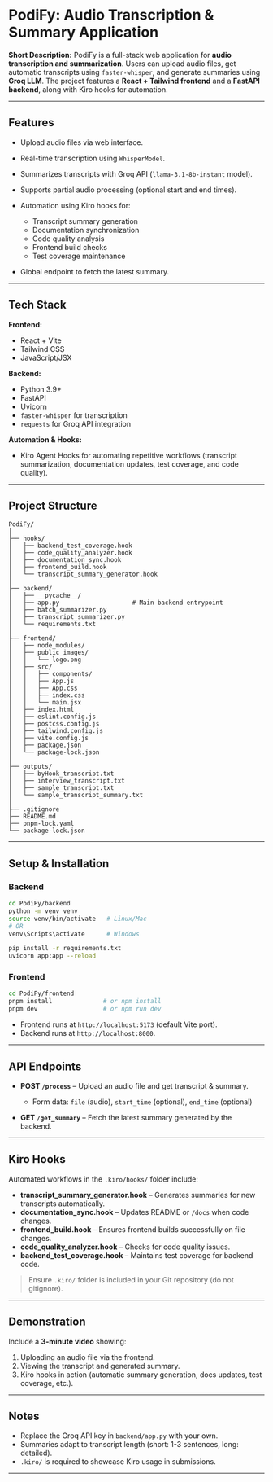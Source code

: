 # PodiFy: Audio Transcription & Summary Application

**Short Description:**
PodiFy is a full-stack web application for **audio transcription and summarization**. Users can upload audio files, get automatic transcripts using `faster-whisper`, and generate summaries using **Groq LLM**. The project features a **React + Tailwind frontend** and a **FastAPI backend**, along with Kiro hooks for automation.

---

## Features

* Upload audio files via web interface.
* Real-time transcription using `WhisperModel`.
* Summarizes transcripts with Groq API (`llama-3.1-8b-instant` model).
* Supports partial audio processing (optional start and end times).
* Automation using Kiro hooks for:

  * Transcript summary generation
  * Documentation synchronization
  * Code quality analysis
  * Frontend build checks
  * Test coverage maintenance
* Global endpoint to fetch the latest summary.

---

## Tech Stack

**Frontend:**

* React + Vite
* Tailwind CSS
* JavaScript/JSX

**Backend:**

* Python 3.9+
* FastAPI
* Uvicorn
* `faster-whisper` for transcription
* `requests` for Groq API integration

**Automation & Hooks:**

* Kiro Agent Hooks for automating repetitive workflows (transcript summarization, documentation updates, test coverage, and code quality).

---

## Project Structure

```
PodiFy/
│
├── hooks/                        
│   ├── backend_test_coverage.hook
│   ├── code_quality_analyzer.hook
│   ├── documentation_sync.hook
│   ├── frontend_build.hook
│   └── transcript_summary_generator.hook
│
├── backend/                      
│   ├── __pycache__/              
│   ├── app.py                    # Main backend entrypoint
│   ├── batch_summarizer.py       
│   ├── transcript_summarizer.py  
│   └── requirements.txt          
│
├── frontend/                     
│   ├── node_modules/             
│   ├── public_images/            
│   │   └── logo.png
│   ├── src/                      
│   │   ├── components/           
│   │   ├── App.js
│   │   ├── App.css
│   │   ├── index.css
│   │   └── main.jsx
│   ├── index.html                
│   ├── eslint.config.js          
│   ├── postcss.config.js         
│   ├── tailwind.config.js        
│   ├── vite.config.js            
│   ├── package.json              
│   └── package-lock.json
│
├── outputs/                      
│   ├── byHook_transcript.txt
│   ├── interview_transcript.txt
│   ├── sample_transcript.txt
│   └── sample_transcript_summary.txt
│
├── .gitignore                    
├── README.md                     
├── pnpm-lock.yaml                
└── package-lock.json             
```

---

## Setup & Installation

### Backend

```bash
cd PodiFy/backend
python -m venv venv
source venv/bin/activate   # Linux/Mac
# OR
venv\Scripts\activate      # Windows

pip install -r requirements.txt
uvicorn app:app --reload
```

### Frontend

```bash
cd PodiFy/frontend
pnpm install              # or npm install
pnpm dev                  # or npm run dev
```

* Frontend runs at `http://localhost:5173` (default Vite port).
* Backend runs at `http://localhost:8000`.

---

## API Endpoints

* **POST `/process`** – Upload an audio file and get transcript & summary.

  * Form data: `file` (audio), `start_time` (optional), `end_time` (optional)
* **GET `/get_summary`** – Fetch the latest summary generated by the backend.

---

## Kiro Hooks

Automated workflows in the `.kiro/hooks/` folder include:

* **transcript\_summary\_generator.hook** – Generates summaries for new transcripts automatically.
* **documentation\_sync.hook** – Updates README or `/docs` when code changes.
* **frontend\_build.hook** – Ensures frontend builds successfully on file changes.
* **code\_quality\_analyzer.hook** – Checks for code quality issues.
* **backend\_test\_coverage.hook** – Maintains test coverage for backend code.

> Ensure `.kiro/` folder is included in your Git repository (do not gitignore).

---

## Demonstration

Include a **3-minute video** showing:

1. Uploading an audio file via the frontend.
2. Viewing the transcript and generated summary.
3. Kiro hooks in action (automatic summary generation, docs updates, test coverage, etc.).

---

## Notes

* Replace the Groq API key in `backend/app.py` with your own.
* Summaries adapt to transcript length (short: 1-3 sentences, long: detailed).
* `.kiro/` is required to showcase Kiro usage in submissions.

---


